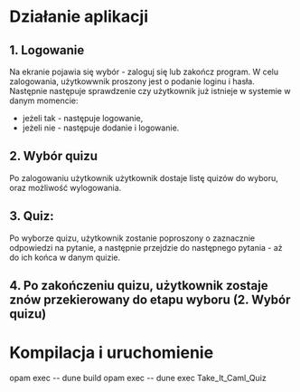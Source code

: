 # Działanie aplikacji

## 1. Logowanie
Na ekranie pojawia się wybór - zaloguj się lub zakończ program.
W celu zalogowania, użytkowwnik proszony jest o podanie loginu i hasła.
Następnie następuje sprawdzenie czy użytkownik już istnieje w systemie w danym momencie:
- jeżeli tak - następuje logowanie,
- jeżeli nie - następuje dodanie i logowanie.

## 2. Wybór quizu
Po zalogowaniu użytkownik użytkownik dostaje listę quizów do wyboru, oraz możliwość wylogowania.

## 3. Quiz:
Po wyborze quizu, użytkownik zostanie poproszony o zaznacznie odpowiedzi na pytanie, a następnie przejdzie do następnego pytania - aż do ich końca w danym quizie.

## 4. Po zakończeniu quizu, użytkownik zostaje znów przekierowany do etapu wyboru (2. Wybór quizu)

# Kompilacja i uruchomienie
opam exec -- dune build
opam exec -- dune exec Take_It_Caml_Quiz
